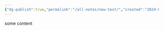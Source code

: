 ```yaml
---
{"dg-publish":true,"permalink":"/all-notes/new-test/","created":"2024-06-08T23:49:11.427+02:00","updated":"2024-06-08T23:49:21.614+02:00"}
---
```


some content
